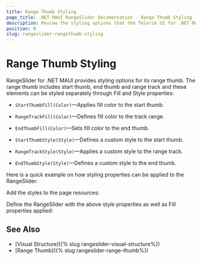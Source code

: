 ```yaml
---
title: Range Thumb Styling
page_title: .NET MAUI RangeSlider Documentation - Range Thumb Styling
description: Review the styling options that the Telerik UI for .NET MAUI RangeSlider control provides for its range thumb.
position: 0
slug: rangeslider-rangethumb-styling
---
```


# Range Thumb Styling

RangeSlider for .NET MAUI provides styling options for its range thumb.  The range thumb includes start thumb, end thumb and range track and these elements can be styled separately through Fill and Style properties:

* `StartThumbFill(Color)`&mdash;Applies fill color to the start thumb.
* `RangeTrackFill(Color)`&mdash;Defines fill color to the track range.
* `EndThumbFill(Color)`&mdash;Sets fill color to the end thumb.

* `StartThumbStyle(Style)`&mdash;Defines a custom style to the start thumb.
* `RangeTrackStyle(Style)`&mdash;Applies a custom style to the range track.
* `EndThumbStyle(Style)`&mdash;Defines a custom style to the end thumb.

Here is a quick example on how styling properties can be applied to the RangeSlider:

Add the styles to the page resources:

<snippet id='rangeslider-rangethumb-styling' />

Define the RangeSlider with the above style properties as well as Fill properties applied:

<snippet id='rangeslider-rangethumb-styling-xaml' />

## See Also

- [Visual Structure]({% slug rangeslider-visual-structure%})
- [Range Thumb]({% slug rangeslider-range-thumb%})